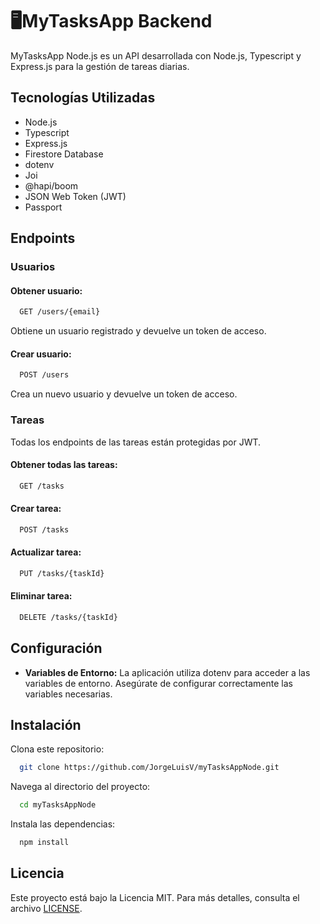 # 🖥️MyTasksApp Backend

MyTasksApp Node.js es un API desarrollada con Node.js, Typescript y Express.js para la gestión de tareas diarias.

## Tecnologías Utilizadas

- Node.js
- Typescript
- Express.js
- Firestore Database
- dotenv
- Joi
- @hapi/boom
- JSON Web Token (JWT)
- Passport

## Endpoints

### Usuarios

#### Obtener usuario:

```bash
  GET /users/{email}
```

Obtiene un usuario registrado y devuelve un token de acceso.

#### Crear usuario:

```bash
  POST /users
```

Crea un nuevo usuario y devuelve un token de acceso.

### Tareas
Todas los endpoints de las tareas están protegidas por JWT.

#### Obtener todas las tareas:
```bash
  GET /tasks
```

#### Crear tarea:

```bash
  POST /tasks
```

#### Actualizar tarea:

```bash
  PUT /tasks/{taskId}
```

#### Eliminar tarea:

```bash
  DELETE /tasks/{taskId}
```

## Configuración

- **Variables de Entorno:** La aplicación utiliza dotenv para acceder a las variables de entorno. Asegúrate de configurar correctamente las variables necesarias.

## Instalación

Clona este repositorio:
```bash
  git clone https://github.com/JorgeLuisV/myTasksAppNode.git
```
Navega al directorio del proyecto:
```bash
  cd myTasksAppNode
```
Instala las dependencias:
```bash
  npm install
```

## Licencia

Este proyecto está bajo la Licencia MIT. Para más detalles, consulta el archivo [LICENSE](LICENSE).

